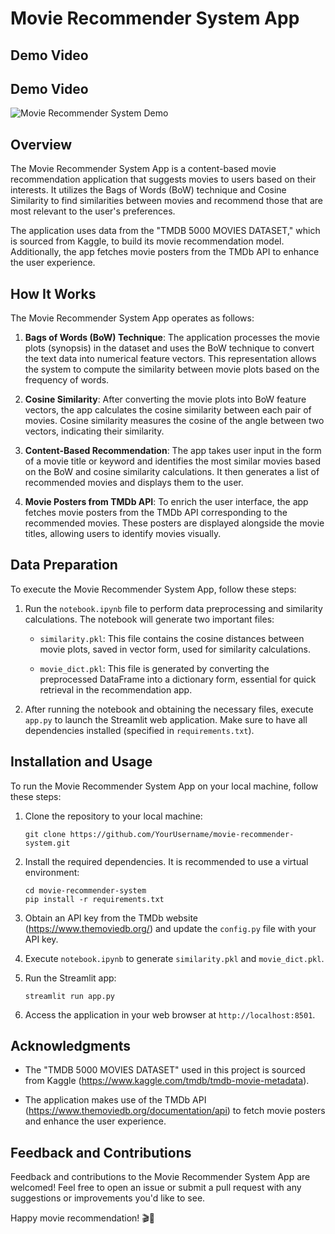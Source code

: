 # Movie Recommender System App

## Demo Video

## Demo Video

![Movie Recommender System Demo](demo.gif)


## Overview

The Movie Recommender System App is a content-based movie recommendation application that suggests movies to users based on their interests. It utilizes the Bags of Words (BoW) technique and Cosine Similarity to find similarities between movies and recommend those that are most relevant to the user's preferences.

The application uses data from the "TMDB 5000 MOVIES DATASET," which is sourced from Kaggle, to build its movie recommendation model. Additionally, the app fetches movie posters from the TMDb API to enhance the user experience.

## How It Works

The Movie Recommender System App operates as follows:

1. **Bags of Words (BoW) Technique**: The application processes the movie plots (synopsis) in the dataset and uses the BoW technique to convert the text data into numerical feature vectors. This representation allows the system to compute the similarity between movie plots based on the frequency of words.

2. **Cosine Similarity**: After converting the movie plots into BoW feature vectors, the app calculates the cosine similarity between each pair of movies. Cosine similarity measures the cosine of the angle between two vectors, indicating their similarity.

3. **Content-Based Recommendation**: The app takes user input in the form of a movie title or keyword and identifies the most similar movies based on the BoW and cosine similarity calculations. It then generates a list of recommended movies and displays them to the user.

4. **Movie Posters from TMDb API**: To enrich the user interface, the app fetches movie posters from the TMDb API corresponding to the recommended movies. These posters are displayed alongside the movie titles, allowing users to identify movies visually.

## Data Preparation

To execute the Movie Recommender System App, follow these steps:

1. Run the `notebook.ipynb` file to perform data preprocessing and similarity calculations. The notebook will generate two important files:

   - `similarity.pkl`: This file contains the cosine distances between movie plots, saved in vector form, used for similarity calculations.

   - `movie_dict.pkl`: This file is generated by converting the preprocessed DataFrame into a dictionary form, essential for quick retrieval in the recommendation app.

2. After running the notebook and obtaining the necessary files, execute `app.py` to launch the Streamlit web application. Make sure to have all dependencies installed (specified in `requirements.txt`).


## Installation and Usage

To run the Movie Recommender System App on your local machine, follow these steps:

1. Clone the repository to your local machine:

   ```
   git clone https://github.com/YourUsername/movie-recommender-system.git
   ```

2. Install the required dependencies. It is recommended to use a virtual environment:

   ```
   cd movie-recommender-system
   pip install -r requirements.txt
   ```

3. Obtain an API key from the TMDb website (https://www.themoviedb.org/) and update the `config.py` file with your API key.

4. Execute `notebook.ipynb` to generate `similarity.pkl` and `movie_dict.pkl`.

5. Run the Streamlit app:

   ```
   streamlit run app.py
   ```

6. Access the application in your web browser at `http://localhost:8501`.

## Acknowledgments

- The "TMDB 5000 MOVIES DATASET" used in this project is sourced from Kaggle (https://www.kaggle.com/tmdb/tmdb-movie-metadata).

- The application makes use of the TMDb API (https://www.themoviedb.org/documentation/api) to fetch movie posters and enhance the user experience.

## Feedback and Contributions

Feedback and contributions to the Movie Recommender System App are welcomed! Feel free to open an issue or submit a pull request with any suggestions or improvements you'd like to see.

Happy movie recommendation! 🎬🍿